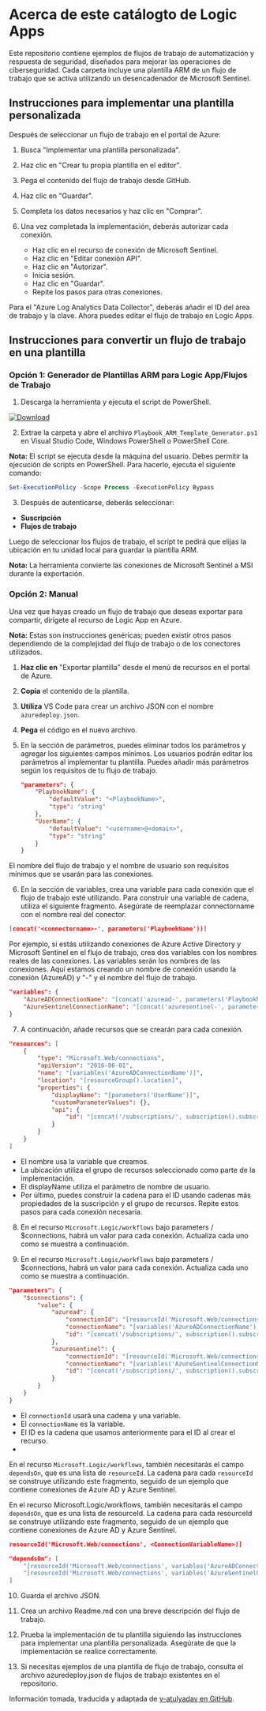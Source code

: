 

# Acerca de este catálogto de Logic Apps

Este repositorio contiene ejemplos de flujos de trabajo de automatización y respuesta de seguridad, diseñados para mejorar las operaciones de ciberseguridad. Cada carpeta incluye una plantilla ARM de un flujo de trabajo que se activa utilizando un desencadenador de Microsoft Sentinel.

## Instrucciones para implementar una plantilla personalizada

Después de seleccionar un flujo de trabajo en el portal de Azure:

1. Busca "Implementar una plantilla personalizada".
2. Haz clic en "Crear tu propia plantilla en el editor".
3. Pega el contenido del flujo de trabajo desde GitHub.
4. Haz clic en "Guardar".
5. Completa los datos necesarios y haz clic en "Comprar".
6. Una vez completada la implementación, deberás autorizar cada conexión.

   - Haz clic en el recurso de conexión de Microsoft Sentinel.
   - Haz clic en "Editar conexión API".
   - Haz clic en "Autorizar".
   - Inicia sesión.
   - Haz clic en "Guardar".
   - Repite los pasos para otras conexiones.

Para el "Azure Log Analytics Data Collector", deberás añadir el ID del área de trabajo y la clave. Ahora puedes editar el flujo de trabajo en Logic Apps.

## Instrucciones para convertir un flujo de trabajo en una plantilla

### Opción 1: Generador de Plantillas ARM para Logic App/Flujos de Trabajo

1. Descarga la herramienta y ejecuta el script de PowerShell.

[![Download](./Download.png)](https://aka.ms/Playbook-ARM-Template-Generator)  
   
2. Extrae la carpeta y abre el archivo `Playbook_ARM_Template_Generator.ps1` en Visual Studio Code, Windows PowerShell o PowerShell Core.

**Nota:** El script se ejecuta desde la máquina del usuario. Debes permitir la ejecución de scripts en PowerShell. Para hacerlo, ejecuta el siguiente comando:

```powershell
Set-ExecutionPolicy -Scope Process -ExecutionPolicy Bypass
```

3. Después de autenticarse, deberás seleccionar:

- **Suscripción**
- **Flujos de trabajo**

Luego de seleccionar los flujos de trabajo, el script te pedirá que elijas la ubicación en tu unidad local para guardar la plantilla ARM.

**Nota:** La herramienta convierte las conexiones de Microsoft Sentinel a MSI durante la exportación.

### Opción 2: Manual

Una vez que hayas creado un flujo de trabajo que deseas exportar para compartir, dirígete al recurso de Logic App en Azure.

**Nota:** Estas son instrucciones genéricas; pueden existir otros pasos dependiendo de la complejidad del flujo de trabajo o de los conectores utilizados.

1. **Haz clic en** "Exportar plantilla" desde el menú de recursos en el portal de Azure.
2. **Copia** el contenido de la plantilla.
3. **Utiliza** VS Code para crear un archivo JSON con el nombre `azuredeploy.json`.
4. **Pega** el código en el nuevo archivo.
5. En la sección de parámetros, puedes eliminar todos los parámetros y agregar los siguientes campos mínimos. Los usuarios podrán editar los parámetros al implementar tu plantilla. Puedes añadir más parámetros según los requisitos de tu flujo de trabajo.

   ```json
   "parameters": {
       "PlaybookName": {
           "defaultValue": "<PlaybookName>",
           "type": "string"
       },
       "UserName": {
           "defaultValue": "<username>@<domain>",
           "type": "string"
       }
   }
   ```

El nombre del flujo de trabajo y el nombre de usuario son requisitos mínimos que se usarán para las conexiones.

6. En la sección de variables, crea una variable para cada conexión que el flujo de trabajo esté utilizando. Para construir una variable de cadena, utiliza el siguiente fragmento. Asegúrate de reemplazar connectorname con el nombre real del conector.

```json
[concat('<connectorname>-', parameters('PlaybookName'))]
```

Por ejemplo, si estás utilizando conexiones de Azure Active Directory y Microsoft Sentinel en el flujo de trabajo, crea dos variables con los nombres reales de las conexiones. Las variables serán los nombres de las conexiones. Aquí estamos creando un nombre de conexión usando la conexión (AzureAD) y "-" y el nombre del flujo de trabajo.

```json
"variables": {
    "AzureADConnectionName": "[concat('azuread-', parameters('PlaybookName'))]",
    "AzureSentinelConnectionName": "[concat('azuresentinel-', parameters('PlaybookName'))]"
}

```
7. A continuación, añade recursos que se crearán para cada conexión.

```json
"resources": [
    {
        "type": "Microsoft.Web/connections",
        "apiVersion": "2016-06-01",
        "name": "[variables('AzureADConnectionName')]",
        "location": "[resourceGroup().location]",
        "properties": {
            "displayName": "[parameters('UserName')]",
            "customParameterValues": {},
            "api": {
                "id": "[concat('/subscriptions/', subscription().subscriptionId, '/providers/Microsoft.Web/locations/', resourceGroup().location, '/managedApis/azuread')]"
            }
        }
    }
]
```
* El nombre usa la variable que creamos.
* La ubicación utiliza el grupo de recursos seleccionado como parte de la implementación.
* El displayName utiliza el parámetro de nombre de usuario.
* Por último, puedes construir la cadena para el ID usando cadenas más propiedades de la suscripción y el grupo de recursos.
Repite estos pasos para cada conexión necesaria.

8. En el recurso `Microsoft.Logic/workflows` bajo parameters / $connections, habrá un valor para cada conexión. Actualiza cada uno como se muestra a continuación.

9. En el recurso `Microsoft.Logic/workflows` bajo parameters / $connections, habrá un valor para cada conexión. Actualiza cada uno como se muestra a continuación.
```json
"parameters": {
    "$connections": {
        "value": {
            "azuread": {
                "connectionId": "[resourceId('Microsoft.Web/connections', variables('AzureADConnectionName'))]",
                "connectionName": "[variables('AzureADConnectionName')]",
                "id": "[concat('/subscriptions/', subscription().subscriptionId, '/providers/Microsoft.Web/locations/', resourceGroup().location, '/managedApis/azuread')]"
            },
            "azuresentinel": {
                "connectionId": "[resourceId('Microsoft.Web/connections', variables('AzureSentinelConnectionName'))]",
                "connectionName": "[variables('AzureSentinelConnectionName')]",
                "id": "[concat('/subscriptions/', subscription().subscriptionId, '/providers/Microsoft.Web/locations/', resourceGroup().location, '/managedApis/azuresentinel')]"
            }
        }
    }
}
```
* El `connectionId` usará una cadena y una variable.
* El `connectionName` es la variable.
* El ID es la cadena que usamos anteriormente para el ID al crear el recurso.
* 
En el recurso `Microsoft.Logic/workflows`, también necesitarás el campo `dependsOn`, que es una lista de `resourceId`. La cadena para cada `resourceId` se construye utilizando este fragmento, seguido de un ejemplo que contiene conexiones de Azure AD y Azure Sentinel.

En el recurso Microsoft.Logic/workflows, también necesitarás el campo `dependsOn`, que es una lista de resourceId. La cadena para cada resourceId se construye utilizando este fragmento, seguido de un ejemplo que contiene conexiones de Azure AD y Azure Sentinel.

```json
resourceId('Microsoft.Web/connections', <ConnectionVariableName>)]
```
```json
"dependsOn": [
    "[resourceId('Microsoft.Web/connections', variables('AzureADConnectionName'))]",
    "[resourceId('Microsoft.Web/connections', variables('AzureSentinelConnectionName'))]"
]
```
10. Guarda el archivo JSON.

11. Crea un archivo Readme.md con una breve descripción del flujo de trabajo.

12. Prueba la implementación de tu plantilla siguiendo las instrucciones para implementar una plantilla personalizada. Asegúrate de que la implementación se realice correctamente.

13. Si necesitas ejemplos de una plantilla de flujo de trabajo, consulta el archivo azuredeploy.json de flujos de trabajo existentes en el repositorio.

Información tomada, traducida y adaptada de [v-atulyadav en GitHub](https://github.com/v-atulyadav).


